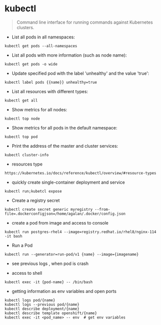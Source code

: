 # kubectl

> Command line interface for running commands against Kubernetes clusters.

- List all pods in all namespaces:

`kubectl get pods --all-namespaces`

- List all pods with more information (such as node name):

`kubectl get pods -o wide`

- Update specified pod with the label 'unhealthy' and the value 'true':

`kubectl label pods {{name}} unhealthy=true`

- List all resources with different types:

`kubectl get all`

- Show metrics for all nodes:

`kubectl top node`

- Show metrics for all pods in the default namespace:

`kubectl top pod`

- Print the address of the master and cluster services:

`kubectl cluster-info`
- resources type

`https://kubernetes.io/docs/reference/kubectl/overview/#resource-types`


- quickly create single-container deployment and service

`kubectl run;kubetcl expose`
- Create a registry secret

`kubectl create secret generic myregistry --from-file=.dockerconfigjson=/home/agalan/.docker/config.json`


- create a pod from image and access to console

`kubectl run postgres-rhel4 --image=registry.redhat.io/rhel8/nginx-114 -it bash`


- Run a Pod

`kubectl run --generator=run-pod/v1 {name} --image={imagename}`


- see previous logs , when pod is crash



- access to shell

`kubectl exec -it {pod-name} -- /bin/bash`


- getting information as env variables and open ports
```
kubectl logs pod/{name}
kubectl logs --previous pod/{name}
kubectl describe deployment/{name}
kubectl describe template openshift/{name}
kubectl exec -it <pod_name> -- env  # get env variables
```
